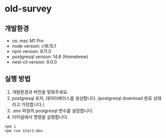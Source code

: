 # old-survey

## 개발환경

- os: mac M1 Pro
- node version: v16.15.1
- npm version: 8.11.0
- postgresql version: 14.6 (Homebrew)
- nest-cli version: 9.0.0

## 실행 방법

1. 개발환경과 버전을 맞춰주세요.
2. postgresql 유저, 데이터베이스를 생성합니다. (postgresql download 완료 상태라고 가정합니다.)
3. .env 파일의 postgresql 변수를 설정합니다.
4. 터미널에서 명령을 실행합니다.

```
npm i
npm run start:dev
```
